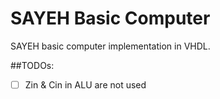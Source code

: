 # SAYEH Basic Computer

SAYEH basic computer implementation in VHDL.

##TODOs:
- [ ] Zin & Cin in ALU are not used